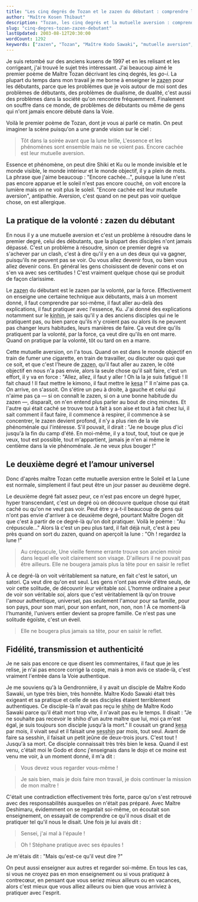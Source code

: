 ```yaml
---
title: "Les cinq degrés de Tozan et le zazen du débutant : comprendre l’aversion intérieure"
author: "Maître Kosen Thibaut"
description: "Tozan, les cinq degrés et la mutuelle aversion : comprendre le zazen du débutant dans l’enseignement de Maître Kosen."
slug: "cinq-degres-tozan-zazen-debutant"
lastUpdated: 2003-08-12T20:30:00
wordCount: 1292
keywords: ["zazen", "Tozan", "Maître Kodo Sawaki", "mutuelle aversion", "zazen du débutant", "sesshin", "kesa", "shiho", "dualiste", "pratique intérieure"]
---
```


Je suis retombé sur des anciens kusens de 1997 et en les relisant et les corrigeant, j'ai trouvé le sujet très intéressant. J'ai beaucoup aimé le premier poème de Maître Tozan décrivant les cinq degrés, les *go-i*. La plupart du temps dans mon travail je me borne à enseigner le <abbr title="Méditation assise.">zazen</abbr> pour les débutants, parce que les problèmes que je vois autour de moi sont des problèmes de débutants, des problèmes de dualisme, de dualité, c'est aussi des problèmes dans la société qu'on rencontre fréquemment. Finalement on souffre dans ce monde, de problèmes de débutants ou même de gens qui n'ont jamais encore débuté dans la Voie.

Voilà le premier poème de Tozan, dont je vous ai parlé ce matin. On peut imaginer la scène puisqu'on a une grande vision sur le ciel :

> Tôt dans la soirée avant que la lune brille,
> L'essence et les phénomènes sont ensemble mais ne se voient pas.
> Encore cachée est leur mutuelle aversion.

Essence et phénomène, on peut dire Shiki et Ku ou le monde invisible et le monde visible, le monde intérieur et le monde objectif, il y a plein de mots. La phrase que j'aime beaucoup : "Encore cachée…", puisque la lune n'est pas encore apparue et le soleil n'est pas encore couché, on voit encore la lumière mais on ne voit plus le soleil. "Encore cachée est leur mutuelle aversion", antipathie. Aversion, c'est quand on ne peut pas voir quelque chose, on est allergique.

## La pratique de la volonté : zazen du débutant

En nous il y a une mutuelle aversion et c'est un problème à résoudre dans le premier degré, celui des débutants, que la plupart des disciples n'ont jamais dépassé. C'est un problème à résoudre, sinon ce premier degré va s'achever par un clash, c'est à dire qu'il y en a un des deux qui va gagner, puisqu'ils ne peuvent pas se voir. Ou vous allez devenir fous, ou bien vous allez devenir cons. En général les gens choisissent de devenir cons et on s'en va avec ses certitudes ! C'est vraiment quelque chose qui se produit de façon clarissime.

Le <abbr title="Méditation assise.">zazen</abbr> du débutant est le zazen par la volonté, par la force. Effectivement on enseigne une certaine technique aux débutants, mais à un moment donné, il faut comprendre par soi-même, il faut aller au-delà des explications, il faut pratiquer avec l'essence, Ku. J'ai donné des explications notamment sur le <abbr title="Marche méditative lente.">kinhin</abbr>, je sais qu'il y a des anciens disciples qui ne le pratiquent pas, ou bien parce qu'ils n'y croient pas ou alors ils ne peuvent pas changer leurs habitudes, leurs manières de faire. Ça veut dire qu'ils pratiquent par la volonté, par la force, ça veut dire qu'ils en ont marre. Quand on pratique par la volonté, tôt ou tard on en a marre.

Cette mutuelle aversion, on l'a tous. Quand on est dans le monde objectif en train de fumer une cigarette, en train de travailler, ou discuter ou quoi que ce soit, et que c'est l'heure de <abbr title="Méditation assise.">zazen</abbr>, qu'il faut aller au zazen, le côté objectif en nous n'a pas envie, alors la seule chose qu'il sait faire, c'est un effort, il y va en force : "Allez, allez, il faut y aller ! Oh la la je suis fatigué ! Il fait chaud ! Il faut mettre le kimono, il faut mettre le <abbr title="Robe des nonnes et moines zen.">kesa</abbr> !" Il n'aime pas ça. On arrive, on s'assoit. On s'étire un peu à droite, à gauche et celui qui n'aime pas ça — si on connaît le zazen, si on a une bonne habitude du zazen —, disparaît, on n'en entend plus parler au bout de cinq minutes. Et l'autre qui était caché se trouve tout à fait à son aise et tout à fait chez lui, il sait comment il faut faire, il commence à respirer, il commence à se concentrer, le zazen devient profond, il n'y a plus rien de la vie phénoménale qui l'intéresse. S'il pouvait, il dirait : "Je ne bouge plus d'ici jusqu'à la fin du camp d'été. En moi-même, il y a tout, tout, tout ce que je veux, tout est possible, tout m'appartient, jamais je n'en ai même le centième dans la vie phénoménale. Je ne veux plus bouger !"

## Le deuxième degré et l’amour universel

Donc d'après maître Tozan cette mutuelle aversion entre le Soleil et la Lune est normale, simplement il faut peut être un jour passer au deuxième degré.

Le deuxième degré fait assez peur, ce n'est pas encore un degré hyper, hyper transcendant, c'est un degré où on découvre quelque chose qui était caché ou qu'on ne veut pas voir. Peut être y a-t-il beaucoup de gens qui n'ont pas envie d'arriver à ce deuxième degré, pourtant Maître Dogen dit que c'est à partir de ce degré-là qu'on doit pratiquer. Voilà le poème : "Au crépuscule…" Alors là c'est un peu plus tard, il fait déjà nuit, c'est à peu près quand on sort du zazen, quand on aperçoit la lune : "Oh ! regardez la lune !"

> Au crépuscule,
> Une vieille femme errante trouve son ancien miroir
> dans lequel elle voit clairement son visage.
> D'ailleurs il ne pouvait pas être ailleurs.
> Elle ne bougera jamais plus la tête pour en saisir le reflet

À ce degré-là on voit véritablement sa nature, en fait c'est le satori, un satori. Ça veut dire qu'on est seul. Les gens n'ont pas envie d'être seuls, de voir cette solitude, de découvrir leur véritable *soi*. L'homme ordinaire a peur de voir son véritable *soi*, alors que c'est véritablement là qu'on trouve l'amour authentique, universel, pas seulement l'amour pour sa famille, pour son pays, pour son mari, pour son enfant, non, non, non ! À ce moment-là l'humanité, l'univers entier devient sa propre famille. Ce n'est pas une solitude égoïste, c'est un éveil.

> Elle ne bougera plus jamais sa tête, pour en saisir le reflet.

## Fidélité, transmission et authenticité

Je ne sais pas encore ce que disent les commentaires, il faut que je les relise, je n'ai pas encore corrigé la copie, mais à mon avis ce stade-là, c'est vraiment l'entrée dans la Voie authentique.

Je me souviens qu'à la Gendronnière, il y avait un disciple de Maître Kodo Sawaki, un type très bien, très honnête. Maître Kodo Sawaki était très exigeant et sa pratique et celle de ses disciples étaient terriblement authentiques. Ce disciple-là n'avait pas reçu le <abbr title="Transmission du Dharma, certification d’un enseignant dans une lignée.">shiho</abbr> de Maître Kodo Sawaki parce qu'il était mort trop vite, il n'avait pas eu le temps. Il disait : "Je ne souhaite pas recevoir le shiho d'un autre maître que lui, moi ça m'est égal, je suis toujours son disciple jusqu'à la mort." Il cousait un grand <abbr title="Robe des nonnes et moines zen.">kesa</abbr> par mois, il vivait seul et il faisait une <abbr title="Littéralement : toucher l'esprit. Période de pratique intensive de zazen.">sesshin</abbr> par mois, tout seul. Avant de faire sa sesshin, il faisait un petit jeûne de deux-trois jours. C'est tout ! Jusqu'à sa mort. Ce disciple connaissait très très bien le kesa. Quand il est venu, c'était moi le Godo et donc j'enseignais dans le dojo et ce moine est venu me voir, à un moment donné, il m'a dit :

> Vous devez vous regarder vous-même !

> Je sais bien, mais je dois faire mon travail, je dois continuer la mission de mon maître !

C'était une contradiction effectivement très forte, parce qu'on s'est retrouvé avec des responsabilités auxquelles on n'était pas préparé. Avec Maître Deshimaru, évidemment on se regardait soi-même, on écoutait son enseignement, on essayait de comprendre ce qu'il nous disait et de pratiquer tel qu'il nous le disait. Une fois je lui avais dit :

> Sensei, j'ai mal à l'épaule !

> Oh ! Stéphane pratique avec ses épaules !

Je m'étais dit : "Mais qu'est-ce qu'il veut dire ?"

On peut aussi enseigner aux autres et regarder soi-même. En tous les cas, si vous ne croyez pas en mon enseignement ou si vous pratiquez à contrecœur, en pensant que vous seriez mieux ailleurs ou en vacances, alors c'est mieux que vous alliez ailleurs ou bien que vous arriviez à pratiquer avec l'esprit.
